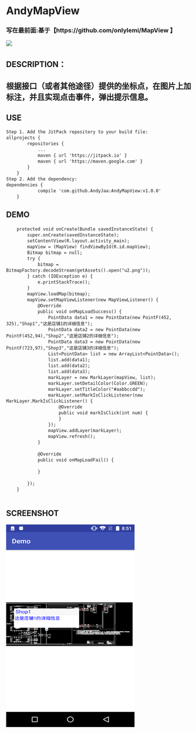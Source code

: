 # AndyMapView

<h3>写在最前面:基于【https://github.com/onlylemi/MapView 】</h3>

[![](https://jitpack.io/v/AndyJaa/AndyMapView.svg)](https://jitpack.io/#AndyJaa/AndyMapView)

DESCRIPTION：
-----------------

根据接口（或者其他途径）提供的坐标点，在图片上加标注，并且实现点击事件，弹出提示信息。
-----------------------

USE
----------------
```
Step 1. Add the JitPack repository to your build file:
allprojects {
		repositories {
			...
			maven { url 'https://jitpack.io' }
			maven { url 'https://maven.google.com' }
		}
	}
Step 2. Add the dependency:
dependencies {
	        compile 'com.github.AndyJaa:AndyMapView:v1.0.0'
	}
```

DEMO
-------------------------
```
    protected void onCreate(Bundle savedInstanceState) {
        super.onCreate(savedInstanceState);
        setContentView(R.layout.activity_main);
        mapView = (MapView) findViewById(R.id.mapView);
        Bitmap bitmap = null;
        try {
            bitmap = BitmapFactory.decodeStream(getAssets().open("u2.png"));
        } catch (IOException e) {
            e.printStackTrace();
        }
        mapView.loadMap(bitmap);
        mapView.setMapViewListener(new MapViewListener() {
            @Override
            public void onMapLoadSuccess() {
                PointData data1 = new PointData(new PointF(452, 325),"Shop1","这是店铺1的详细信息");
                PointData data2 = new PointData(new PointF(452,94),"Shop2","这是店铺2的详细信息");
                PointData data3 = new PointData(new PointF(723,97),"Shop3","这是店铺3的详细信息");
                List<PointData> list = new ArrayList<PointData>();
                list.add(data1);
                list.add(data2);
                list.add(data3);
                markLayer = new MarkLayer(mapView, list);
                markLayer.setDetailColor(Color.GREEN);
                markLayer.setTitleColor("#aabbccdd");
                markLayer.setMarkIsClickListener(new MarkLayer.MarkIsClickListener() {
                    @Override
                    public void markIsClick(int num) {
                    }
                });
                mapView.addLayer(markLayer);
                mapView.refresh();
            }
        
            @Override
            public void onMapLoadFail() {

            }

        });
    }
	
```

SCREENSHOT
------------------
<img src="https://github.com/AndyJaa/AndyMapView/blob/master/demo.png" width="350" height="550"/>
